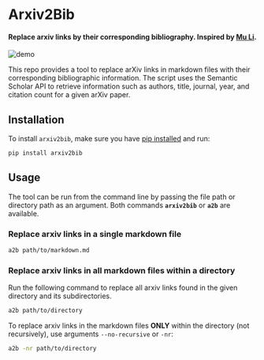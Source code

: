 # Arxiv2Bib

#### Replace arxiv links by their corresponding bibliography. Inspired by [Mu Li](https://www.youtube.com/watch?v=q1G0xZCqYxY&ab_channel=MuLi).


![demo](https://github.com/kevinkevin556/arxiv2bib/raw/main/demo.gif)


This repo provides a tool to replace arXiv links in markdown files with their corresponding bibliographic information. The script uses the Semantic Scholar API to retrieve information such as authors, title, journal, year, and citation count for a given arXiv paper.

## Installation

To install `arxiv2bib`, make sure you have [pip installed](https://pip.pypa.io/en/stable/installation/) and run:

```Bash
pip install arxiv2bib
```

## Usage

The tool can be run from the command line by passing the file path or directory path as an argument. Both commands **`arxiv2bib`** or **`a2b`** are available.

### Replace arxiv links in a single markdown file

```Bash
a2b path/to/markdown.md
```

### Replace arxiv links in all markdown files within a directory 

Run the following command to replace all arxiv links found in the given directory and its subdirectories.

```Bash
a2b path/to/directory
```

To replace arxiv links in the markdown files **ONLY** within the directory (not recursively), use arguments `--no-recursive` or `-nr`:

```Bash
a2b -nr path/to/directory
```
